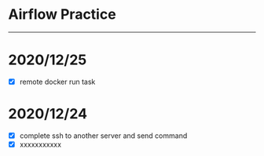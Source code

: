 # Airflow Practice
---
# 2020/12/25
- [x] remote docker run task
# 2020/12/24
- [x] complete ssh to another server and send command 
- [x] xxxxxxxxxxx
